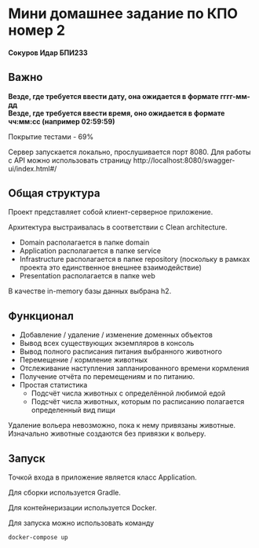 # Мини домашнее задание по КПО номер 2

#### Сокуров Идар БПИ233

## Важно

<b> Везде, где требуется ввести дату, она ожидается в формате гггг-мм-дд</b>
<br>
<b> Везде, где требуется ввести время, оно ожидается в формате чч:мм:сс (например 02:59:59)</b>

Покрытие тестами - 69%

Сервер запускается локально, прослушивается порт 8080.
Для работы с API можно использовать страницу http://localhost:8080/swagger-ui/index.html#/


## Общая структура

Проект представляет собой клиент-серверное приложение.

Архитектура выстраивалась в соответствии с Clean architecture.

- Domain располагается в папке domain
- Application располагается в папке service
- Infrastructure располагается в папке repository (поскольку в рамках проекта это единственное внешнее взаимодействие)
- Presentation располагается в папке web

В качестве in-memory базы данных выбрана h2.

## Функционал

- Добавление / удаление / изменение доменных объектов
- Вывод всех существующих экземпляров в консоль
- Вывод полного расписания питания выбранного животного
- Перемещение / кормление животных
- Отслеживание наступления запланированного времени кормления
- Получение отчёта по перемещениям и по питанию.
- Простая статистика
    - Подсчёт числа животных с определённой любимой едой
    - Подсчёт числа животных, которым по расписанию полагается определенный вид пищи

Удаление вольера невозможно, пока к нему привязаны животные.
Изначально животные создаются без привязки к вольеру.

## Запуск

Точкой входа в приложение является класс Application.

Для сборки используется Gradle.

Для контейнеризации используется Docker.

Для запуска можно использовать команду

```bash 
docker-compose up
``` 